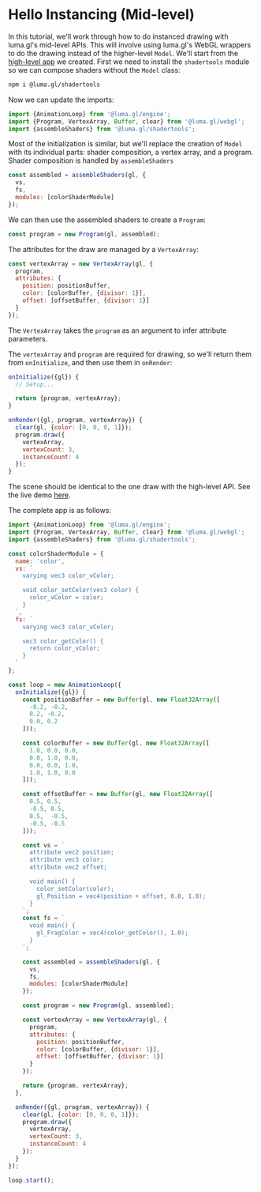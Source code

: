 # Hello Instancing (Mid-level)

In this tutorial, we'll work through how to do instanced drawing with luma.gl's mid-level APIs. This will involve using luma.gl's WebGL wrappers to do the drawing instead of the higher-level `Model`. We'll start from the [high-level app](./hello-instancing-high.md) we created. First we need to install the `shadertools` module so we can compose shaders without the `Model` class:
```bash
npm i @luma.gl/shadertools
```

Now we can update the imports:
```js
import {AnimationLoop} from '@luma.gl/engine';
import {Program, VertexArray, Buffer, clear} from '@luma.gl/webgl';
import {assembleShaders} from '@luma.gl/shadertools';
```
Most of the initialization is similar, but we'll replace the creation of `Model` with its individual parts: shader composition, a vertex array, and a program. Shader composition is handled by `assembleShaders`
```js
const assembled = assembleShaders(gl, {
  vs,
  fs,
  modules: [colorShaderModule]
});
```

We can then use the assembled shaders to create a `Program`:
```js
const program = new Program(gl, assembled);
```

The attributes for the draw are managed by a `VertexArray`:
```js
const vertexArray = new VertexArray(gl, {
  program,
  attributes: {
    position: positionBuffer,
    color: [colorBuffer, {divisor: 1}],
    offset: [offsetBuffer, {divisor: 1}]
  }
});
```
The `VertexArray` takes the `program` as an argument to infer attribute parameters.

The `vertexArray` and `program` are required for drawing, so we'll return them from `onInitialize`, and then use them in `onRender`:
```js
onInitialize({gl}) {
  // Setup...

  return {program, vertexArray};
}

onRender({gl, program, vertexArray}) {
  clear(gl, {color: [0, 0, 0, 1]});
  program.draw({
    vertexArray,
    vertexCount: 3,
    instanceCount: 4
  });
}
```

The scene should be identical to the one draw with the high-level API. See the live demo [here](/examples/getting-started/hello-instancing-mid).

The complete app is as follows:
```js
import {AnimationLoop} from '@luma.gl/engine';
import {Program, VertexArray, Buffer, clear} from '@luma.gl/webgl';
import {assembleShaders} from '@luma.gl/shadertools';

const colorShaderModule = {
  name: 'color',
  vs: `
    varying vec3 color_vColor;

    void color_setColor(vec3 color) {
      color_vColor = color;
    }
  `,
  fs: `
    varying vec3 color_vColor;

    vec3 color_getColor() {
      return color_vColor;
    }
  `
};

const loop = new AnimationLoop({
  onInitialize({gl}) {
    const positionBuffer = new Buffer(gl, new Float32Array([
      -0.2, -0.2,
      0.2, -0.2,
      0.0, 0.2
    ]));

    const colorBuffer = new Buffer(gl, new Float32Array([
      1.0, 0.0, 0.0,
      0.0, 1.0, 0.0,
      0.0, 0.0, 1.0,
      1.0, 1.0, 0.0
    ]));

    const offsetBuffer = new Buffer(gl, new Float32Array([
      0.5, 0.5,
      -0.5, 0.5,
      0.5,  -0.5,
      -0.5, -0.5
    ]));

    const vs = `
      attribute vec2 position;
      attribute vec3 color;
      attribute vec2 offset;

      void main() {
        color_setColor(color);
        gl_Position = vec4(position + offset, 0.0, 1.0);
      }
    `;
    const fs = `
      void main() {
        gl_FragColor = vec4(color_getColor(), 1.0);
      }
    `;

    const assembled = assembleShaders(gl, {
      vs,
      fs,
      modules: [colorShaderModule]
    });

    const program = new Program(gl, assembled);

    const vertexArray = new VertexArray(gl, {
      program,
      attributes: {
        position: positionBuffer,
        color: [colorBuffer, {divisor: 1}],
        offset: [offsetBuffer, {divisor: 1}]
      }
    });

    return {program, vertexArray};
  },

  onRender({gl, program, vertexArray}) {
    clear(gl, {color: [0, 0, 0, 1]});
    program.draw({
      vertexArray,
      vertexCount: 3,
      instanceCount: 4
    });
  }
});

loop.start();

```
